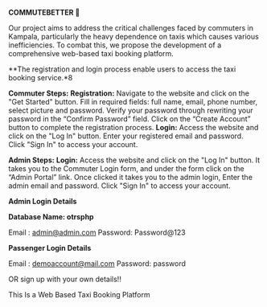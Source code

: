 **COMMUTEBETTER 🚎**


Our project aims to address the critical challenges faced by commuters in Kampala, particularly the heavy dependence on taxis which causes various inefficiencies. To combat this, we propose the development of a comprehensive web-based taxi booking platform.

**The registration and login process enable users to access the taxi booking service.*8


**Commuter Steps:**
	**Registration:**
	Navigate to the website and click on the "Get Started" button.
	Fill in required fields: full name, email, phone number, select picture and password.
	Verify your password through rewriting your password in the “Confirm Password” field.
	Click on the “Create Account” button to complete the registration process.
	**Login:**
	Access the website and click on the "Log In" button.
	Enter your registered email and password.
	Click "Sign In" to access your account.

 **Admin Steps:**
	**Login:**
	Access the website and click on the "Log In" button.
	It takes you to the Commuter Login form, and under the form click on the “Admin Portal” link.
	Once clicked it takes you to the admin login, Enter the admin email and password.
	Click "Sign In" to access your account.

**Admin Login Details**

**Database Name: otrsphp**

Email   : admin@admin.com
Password: Password@123

**Passenger Login Details**

Email   : demoaccount@mail.com
Password: password

OR sign up with your own details!!


This Is a Web Based Taxi Booking Platform
